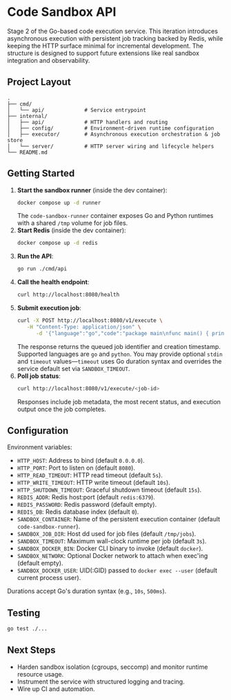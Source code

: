 # Code Sandbox API

Stage 2 of the Go-based code execution service. This iteration introduces asynchronous execution with persistent job tracking backed by Redis, while keeping the HTTP surface minimal for incremental development. The structure is designed to support future extensions like real sandbox integration and observability.

## Project Layout

```
.
├── cmd/
│   └── api/             # Service entrypoint
├── internal/
│   ├── api/             # HTTP handlers and routing
│   ├── config/          # Environment-driven runtime configuration
│   ├── executor/        # Asynchronous execution orchestration & job store
│   └── server/          # HTTP server wiring and lifecycle helpers
└── README.md
```

## Getting Started

1. **Start the sandbox runner** (inside the dev container):
   ```bash
   docker compose up -d runner
   ```
   The `code-sandbox-runner` container exposes Go and Python runtimes with a shared `/tmp` volume for job files.
1. **Start Redis** (inside the dev container):
   ```bash
   docker compose up -d redis
   ```
1. **Run the API**:
   ```bash
   go run ./cmd/api
   ```
1. **Call the health endpoint**:
   ```bash
   curl http://localhost:8080/health
   ```
1. **Submit execution job**:
    ```bash
    curl -X POST http://localhost:8080/v1/execute \
       -H "Content-Type: application/json" \
          -d '{"language":"go","code":"package main\nfunc main() { println(\"hi\") }"}'
    ```
    The response returns the queued job identifier and creation timestamp. Supported languages are `go` and `python`. You may provide optional `stdin` and `timeout` values—`timeout` uses Go duration syntax and overrides the service default set via `SANDBOX_TIMEOUT`.
1. **Poll job status**:
   ```bash
   curl http://localhost:8080/v1/execute/<job-id>
   ```
   Responses include job metadata, the most recent status, and execution output once the job completes.

## Configuration

Environment variables:

- `HTTP_HOST`: Address to bind (default `0.0.0.0`).
- `HTTP_PORT`: Port to listen on (default `8080`).
- `HTTP_READ_TIMEOUT`: HTTP read timeout (default `5s`).
- `HTTP_WRITE_TIMEOUT`: HTTP write timeout (default `10s`).
- `HTTP_SHUTDOWN_TIMEOUT`: Graceful shutdown timeout (default `15s`).
- `REDIS_ADDR`: Redis host:port (default `redis:6379`).
- `REDIS_PASSWORD`: Redis password (default empty).
- `REDIS_DB`: Redis database index (default `0`).
- `SANDBOX_CONTAINER`: Name of the persistent execution container (default `code-sandbox-runner`).
- `SANDBOX_JOB_DIR`: Host dd used for job files (default `/tmp/jobs`).
- `SANDBOX_TIMEOUT`: Maximum wall-clock runtime per job (default `3s`).
- `SANDBOX_DOCKER_BIN`: Docker CLI binary to invoke (default `docker`).
- `SANDBOX_NETWORK`: Optional Docker network to attach when exec'ing (default empty).
- `SANDBOX_DOCKER_USER`: UID(:GID) passed to `docker exec --user` (default current process user).

Durations accept Go's duration syntax (e.g., `10s`, `500ms`).

## Testing

```bash
go test ./...
```

## Next Steps

- Harden sandbox isolation (cgroups, seccomp) and monitor runtime resource usage.
- Instrument the service with structured logging and tracing.
- Wire up CI and automation.
